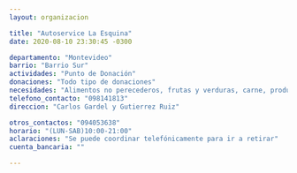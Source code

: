 ```yaml
---
layout: organizacion

title: "Autoservice La Esquina"
date: 2020-08-10 23:30:45 -0300

departamento: "Montevideo"
barrio: "Barrio Sur"
actividades: "Punto de Donación"
donaciones: "Todo tipo de donaciones"
necesidades: "Alimentos no perecederos, frutas y verduras, carne, productos sanitarios (tapabocas, guantes, alcohol en gel, detergente,etc), recipientes o tuppers"
telefono_contacto: "098141813"
direccion: "Carlos Gardel y Gutierrez Ruiz"

otros_contactos: "094053638"
horario: "(LUN-SAB)10:00-21:00"
aclaraciones: "Se puede coordinar telefónicamente para ir a retirar"
cuenta_bancaria: ""

---
```

